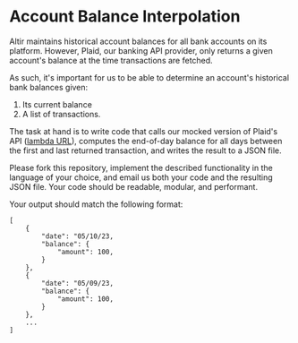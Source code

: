 # Account Balance Interpolation

Altir maintains historical account balances for all bank accounts on its platform. However, Plaid, our banking API provider, only returns a given account's balance at the time transactions are fetched. 

As such, it's important for us to be able to determine an account's historical bank balances given:
 
 1. Its current balance
 2. A list of transactions.

The task at hand is to write code that calls our mocked version of Plaid's API ([lambda URL](https://jpvxtx67i7w2q5rlvcz5j5vjha0dqwkw.lambda-url.us-east-2.on.aws/)), computes the end-of-day balance for all days between the first and last returned transaction, and writes the result to a JSON file.

Please fork this repository, implement the described functionality in the language of your choice, and email us both your code and the resulting JSON file. Your code should be readable, modular, and performant.

Your output should match the following format:
```
[
    {
        "date": "05/10/23,
        "balance": {
            "amount": 100,
        }
    },
    {
        "date": "05/09/23,
        "balance": {
            "amount": 100,
        }
    },
    ...
]
```